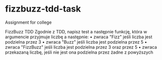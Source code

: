 # fizzbuzz-tdd-task
Assignment for college

FizzBuzz TDD
Zgodnie z TDD, napisz test a następnie funkcję, która w argumencie przyjmuje liczbę a
następnie:
• zwraca "Fizz" jeśli liczba jest podzielna przez 3
• zwraca "Buzz" jeśli liczba jest podzielna przez 5
• zwraca "FizzBuzz" jeśli liczba jest podzielna przez 3 oraz przez 5
• zwraca przekazaną liczbę, jeśli nie jest ona podzielna przez żadne z powyższych
